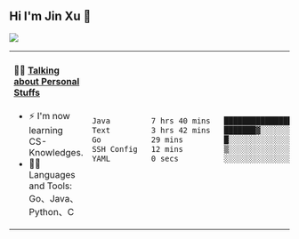 
## Hi I'm Jin Xu 👋
![](https://komarev.com/ghpvc/?username=jiayouxujin&color=brightgreen&label=PROFILE+VIEWS)



<table align="center">
<tr>
<td valign="top" width="60%">

#### 🏋️‍♀️ <a href="https://github.com/jiayouxujin" target="_blank">Talking about Personal Stuffs</a>
<!-- recent_releases starts -->

- ⚡  I'm now learning CS-Knowledges.  
- 🏊‍♂️ Languages and Tools: Go、Java、Python、C
<!-- recent_releases ends -->
</td>
<td>
 
<!--START_SECTION:waka-->

```txt
Java         7 hrs 40 mins   ████████████████░░░░░░░░░   63.40 %
Text         3 hrs 42 mins   ███████▓░░░░░░░░░░░░░░░░░   30.67 %
Go           29 mins         █░░░░░░░░░░░░░░░░░░░░░░░░   04.01 %
SSH Config   12 mins         ▒░░░░░░░░░░░░░░░░░░░░░░░░   01.74 %
YAML         0 secs          ░░░░░░░░░░░░░░░░░░░░░░░░░   00.06 %
```

<!--END_SECTION:waka-->
 
</td>
</tr>
</table>





